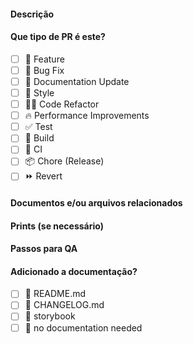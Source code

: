 #### Descrição

<!--
This PR [adds/removes/fixes/replaces] the [feature/bug/etc].
-->

#### Que tipo de PR é este?

- [ ] 🍕 Feature
- [ ] 🐛 Bug Fix
- [ ] 📝 Documentation Update
- [ ] 🎨 Style
- [ ] 🧑‍💻 Code Refactor
- [ ] 🔥 Performance Improvements
- [ ] ✅ Test
- [ ] 🤖 Build
- [ ] 🔁 CI
- [ ] 📦 Chore (Release)
- [ ] ⏩ Revert

<!--
Marque com um "x" na caixa que especifique o tipo de PR

Atenção: Essa seção pode ser retirada pois o git as reconhece como task a serem feitas. (opcional)
-->

#### Documentos e/ou arquivos relacionados

<!--
Please use this format link issue numbers: Fixes #123
or link with a description: [Link to the issue](external link)
-->

#### Prints (se necessário)

<!-- Visual changes require screenshots -->

#### Passos para QA

<!--
Please provide some steps for the reviewer to test your change. If you have wrote tests, you can mention that here instead.

1. Click a link
2. Do this thing
3. Validate you see the thing working
-->

#### Adicionado a documentação?

- [ ] 📜 README.md
- [ ] 📜 CHANGELOG.md
- [ ] 📕 storybook
- [ ] 🙅 no documentation needed

